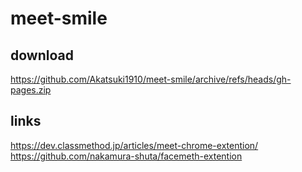 # meet-smile

## download
https://github.com/Akatsuki1910/meet-smile/archive/refs/heads/gh-pages.zip

## links
https://dev.classmethod.jp/articles/meet-chrome-extention/  
https://github.com/nakamura-shuta/facemeth-extention